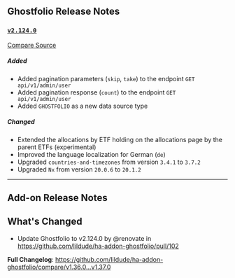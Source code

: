 ## Ghostfolio Release Notes

### [`v2.124.0`](https://redirect.github.com/ghostfolio/ghostfolio/blob/HEAD/CHANGELOG.md#21240---2024-11-24)

[Compare Source](https://redirect.github.com/ghostfolio/ghostfolio/compare/2.123.0...2.124.0)

##### Added

-   Added pagination parameters (`skip`, `take`) to the endpoint `GET api/v1/admin/user`
-   Added pagination response (`count`) to the endpoint `GET api/v1/admin/user`
-   Added `GHOSTFOLIO` as a new data source type

##### Changed

-   Extended the allocations by ETF holding on the allocations page by the parent ETFs (experimental)
-   Improved the language localization for German (`de`)
-   Upgraded `countries-and-timezones` from version `3.4.1` to `3.7.2`
-   Upgraded `Nx` from version `20.0.6` to `20.1.2`

---

## Add-on Release Notes




## What's Changed
* Update Ghostfolio to v2.124.0 by @renovate in https://github.com/lildude/ha-addon-ghostfolio/pull/102


**Full Changelog**: https://github.com/lildude/ha-addon-ghostfolio/compare/v1.36.0...v1.37.0
